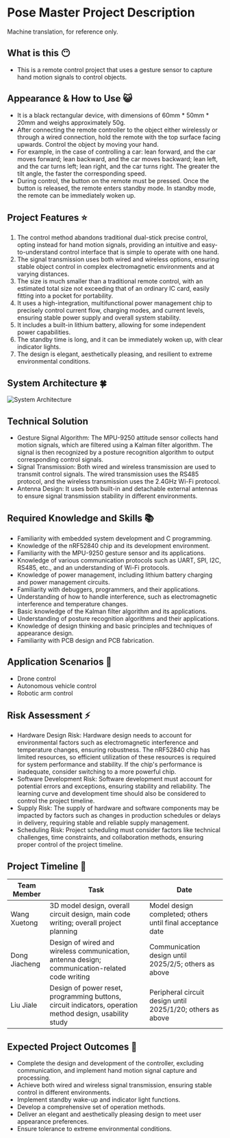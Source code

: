 # Pose Master Project Description

Machine translation, for reference only.

## What is this :no_mouth:
* This is a remote control project that uses a gesture sensor to capture hand motion signals to control objects.

## Appearance & How to Use :smiley_cat:
* It is a black rectangular device, with dimensions of 60mm * 50mm * 20mm and weighs approximately 50g.
* After connecting the remote controller to the object either wirelessly or through a wired connection, hold the remote with the top surface facing upwards. Control the object by moving your hand.
* For example, in the case of controlling a car: lean forward, and the car moves forward; lean backward, and the car moves backward; lean left, and the car turns left; lean right, and the car turns right. The greater the tilt angle, the faster the corresponding speed.
* During control, the button on the remote must be pressed. Once the button is released, the remote enters standby mode. In standby mode, the remote can be immediately woken up.

## Project Features :star:
1. The control method abandons traditional dual-stick precise control, opting instead for hand motion signals, providing an intuitive and easy-to-understand control interface that is simple to operate with one hand.
2. The signal transmission uses both wired and wireless options, ensuring stable object control in complex electromagnetic environments and at varying distances.
3. The size is much smaller than a traditional remote control, with an estimated total size not exceeding that of an ordinary IC card, easily fitting into a pocket for portability.
4. It uses a high-integration, multifunctional power management chip to precisely control current flow, charging modes, and current levels, ensuring stable power supply and overall system stability.
5. It includes a built-in lithium battery, allowing for some independent power capabilities.
6. The standby time is long, and it can be immediately woken up, with clear indicator lights.
7. The design is elegant, aesthetically pleasing, and resilient to extreme environmental conditions.

## System Architecture :four_leaf_clover:
![System Architecture](./System_Architecture.png)
## Technical Solution
* Gesture Signal Algorithm: The MPU-9250 attitude sensor collects hand motion signals, which are filtered using a Kalman filter algorithm. The signal is then recognized by a posture recognition algorithm to output corresponding control signals.
* Signal Transmission: Both wired and wireless transmission are used to transmit control signals. The wired transmission uses the RS485 protocol, and the wireless transmission uses the 2.4GHz Wi-Fi protocol.
* Antenna Design: It uses both built-in and detachable external antennas to ensure signal transmission stability in different environments.

## Required Knowledge and Skills :books:
* Familiarity with embedded system development and C programming.
* Knowledge of the nRF52840 chip and its development environment.
* Familiarity with the MPU-9250 gesture sensor and its applications.
* Knowledge of various communication protocols such as UART, SPI, I2C, RS485, etc., and an understanding of Wi-Fi protocols.
* Knowledge of power management, including lithium battery charging and power management circuits.
* Familiarity with debuggers, programmers, and their applications.
* Understanding of how to handle interference, such as electromagnetic interference and temperature changes.
* Basic knowledge of the Kalman filter algorithm and its applications.
* Understanding of posture recognition algorithms and their applications.
* Knowledge of design thinking and basic principles and techniques of appearance design.
* Familiarity with PCB design and PCB fabrication.

## Application Scenarios :bullettrain_front:
* Drone control
* Autonomous vehicle control
* Robotic arm control

## Risk Assessment :zap:
* Hardware Design Risk: Hardware design needs to account for environmental factors such as electromagnetic interference and temperature changes, ensuring robustness. The nRF52840 chip has limited resources, so efficient utilization of these resources is required for system performance and stability. If the chip's performance is inadequate, consider switching to a more powerful chip.
* Software Development Risk: Software development must account for potential errors and exceptions, ensuring stability and reliability. The learning curve and development time should also be considered to control the project timeline.
* Supply Risk: The supply of hardware and software components may be impacted by factors such as changes in production schedules or delays in delivery, requiring stable and reliable supply management.
* Scheduling Risk: Project scheduling must consider factors like technical challenges, time constraints, and collaboration methods, ensuring proper control of the project timeline.

## Project Timeline :calendar:

| Team Member | Task                                                  | Date                             |
|-------------|-------------------------------------------------------|----------------------------------|
| Wang Xuetong| 3D model design, overall circuit design, main code writing; overall project planning | Model design completed; others until final acceptance date |
| Dong Jiacheng| Design of wired and wireless communication, antenna design; communication-related code writing | Communication design until 2025/2/5; others as above |
| Liu Jiale    | Design of power reset, programming buttons, circuit indicators, operation method design, usability study | Peripheral circuit design until 2025/1/20; others as above |

## Expected Project Outcomes :apple:
* Complete the design and development of the controller, excluding communication, and implement hand motion signal capture and processing.
* Achieve both wired and wireless signal transmission, ensuring stable control in different environments.
* Implement standby wake-up and indicator light functions.
* Develop a comprehensive set of operation methods.
* Deliver an elegant and aesthetically pleasing design to meet user appearance preferences.
* Ensure tolerance to extreme environmental conditions.